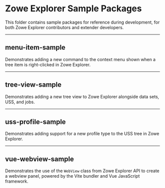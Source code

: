 # Zowe Explorer Sample Packages

This folder contains sample packages for reference during development, for both Zowe Explorer contributors and extender developers.

---

## menu-item-sample

Demonstrates adding a new command to the context menu shown when a tree item is right-clicked in Zowe Explorer.

---

## tree-view-sample

Demonstrates adding a new tree view to Zowe Explorer alongside data sets, USS, and jobs.

---

## uss-profile-sample

Demonstrates adding support for a new profile type to the USS tree in Zowe Explorer.

---

## vue-webview-sample

Demonstrates the use of the `WebView` class from Zowe Explorer API to create a webview panel, powered by the Vite bundler and Vue JavaScript framework.
